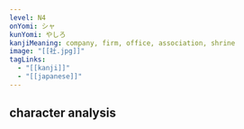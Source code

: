 ```yaml
---
level: N4
onYomi: シャ
kunYomi: やしろ
kanjiMeaning: company, firm, office, association, shrine
image: "[[社.jpg]]"
tagLinks:
  - "[[kanji]]"
  - "[[japanese]]"
---
```

## character analysis